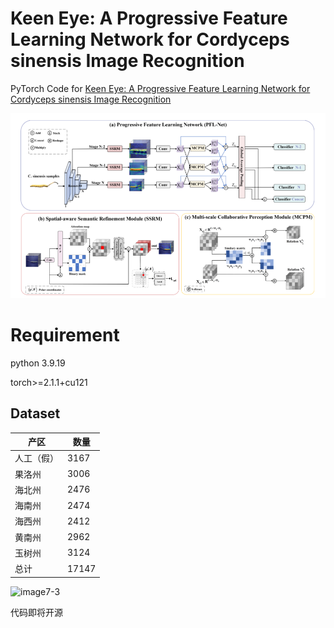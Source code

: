 # Keen Eye: A Progressive Feature Learning Network for Cordyceps sinensis Image Recognition

PyTorch Code for  [Keen Eye: A Progressive Feature Learning Network for Cordyceps sinensis Image Recognition]()

![image-20241118100532879](/fig/1.png)

# Requirement

python 3.9.19

torch>=2.1.1+cu121

## Dataset

| 产区       | 数量  |
| ---------- | ----- |
| 人工（假） | 3167  |
| 果洛州     | 3006  |
| 海北州     | 2476  |
| 海南州     | 2474  |
| 海西州     | 2412  |
| 黄南州     | 2962  |
| 玉树州     | 3124  |
| 总计       | 17147 |

![image7-3](/fig/2.png)



代码即将开源
